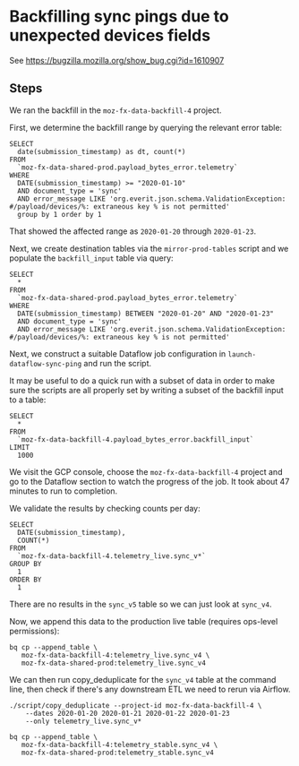 # Backfilling sync pings due to unexpected devices fields

See https://bugzilla.mozilla.org/show_bug.cgi?id=1610907

## Steps

We ran the backfill in the `moz-fx-data-backfill-4` project. 

First, we determine the backfill range by querying the relevant error table:

```
SELECT
  date(submission_timestamp) as dt, count(*)
FROM
  `moz-fx-data-shared-prod.payload_bytes_error.telemetry`
WHERE
  DATE(submission_timestamp) >= "2020-01-10"
  AND document_type = 'sync'
  AND error_message LIKE 'org.everit.json.schema.ValidationException: #/payload/devices/%: extraneous key % is not permitted'
  group by 1 order by 1
```

That showed the affected range as `2020-01-20` through `2020-01-23`.

Next, we create destination tables via the `mirror-prod-tables` script and
we populate the `backfill_input` table via query:

```
SELECT
  *
FROM
  `moz-fx-data-shared-prod.payload_bytes_error.telemetry`
WHERE
  DATE(submission_timestamp) BETWEEN "2020-01-20" AND "2020-01-23"
  AND document_type = 'sync'
  AND error_message LIKE 'org.everit.json.schema.ValidationException: #/payload/devices/%: extraneous key % is not permitted'
```

Next, we construct a suitable Dataflow job configuration in
`launch-dataflow-sync-ping` and run the script.

It may be useful to do a quick run with a subset of data in order to make
sure the scripts are all properly set by writing a subset of the backfill
input to a table:

```
SELECT
  *
FROM
  `moz-fx-data-backfill-4.payload_bytes_error.backfill_input`
LIMIT
  1000
```

We visit the GCP console, choose the `moz-fx-data-backfill-4` project
and go to the Dataflow section to watch the progress of the job.
It took about 47 minutes to run to completion.

We validate the results by checking counts per day:

```
SELECT
  DATE(submission_timestamp),
  COUNT(*)
FROM
  `moz-fx-data-backfill-4.telemetry_live.sync_v*`
GROUP BY
  1
ORDER BY
  1
```

There are no results in the `sync_v5` table so we can just look at `sync_v4`.

Now, we append this data to the production live table
(requires ops-level permissions):

```
bq cp --append_table \
   moz-fx-data-backfill-4:telemetry_live.sync_v4 \
   moz-fx-data-shared-prod:telemetry_live.sync_v4
```
 
We can then run copy_deduplicate
for the `sync_v4` table at the command line, then check if
there's any downstream ETL we need to rerun via Airflow.

```
./script/copy_deduplicate --project-id moz-fx-data-backfill-4 \
    --dates 2020-01-20 2020-01-21 2020-01-22 2020-01-23
    --only telemetry_live.sync_v*
```

```
bq cp --append_table \
   moz-fx-data-backfill-4:telemetry_stable.sync_v4 \
   moz-fx-data-shared-prod:telemetry_stable.sync_v4
```
